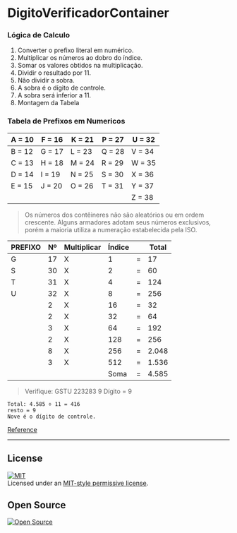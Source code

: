 # DigitoVerificadorContainer

### Lógica de Calculo

1. Converter o prefixo literal em numérico.
2. Multiplicar os números ao dobro do índice.
3. Somar os valores obtidos na multiplicação.
4. Dividir o resultado por 11.
5. Não dividir a sobra.
6. A sobra é o dígito de controle.
7. A sobra será inferior a 11.
8. Montagem da Tabela


### Tabela de Prefixos em Numericos

| A = 10  | F = 16 | K = 21 | P = 27 | U = 32 |
| --------|--------|--------|--------|--------|
| B = 12  | G = 17 | L = 23 | Q = 28 | V = 34 |
| C = 13  | H = 18 | M = 24 | R = 29 | W = 35 |
| D = 14  | I = 19 | N = 25 | S = 30 | X = 36 |
| E = 15  | J = 20 | O = 26 | T = 31 | Y = 37 |
|         |        |        |        | Z = 38 |

> Os números dos contêineres não são
> aleatórios ou em ordem crescente. Alguns
> armadores adotam seus números exclusivos,
> porém a maioria utiliza a numeração
> estabelecida pela ISO.

| PREFIXO | Nº | Multiplicar | Índice |   | Total |
|---------|----|-------------|--------|---|-------|
|    G    | 17 |      X      |    1   | = | 17    |
|    S    | 30 |      X      |    2   | = | 60    |
|    T    | 31 |      X      |    4   | = | 124   |
|    U    | 32 |      X      |    8   | = | 256   |
|         | 2  |      X      |   16   | = | 32    |
|         | 2  |      X      |   32   | = | 64    |
|         | 3  |      X      |   64   | = | 192   |
|         | 2  |      X      |  128   | = | 256   |
|         | 8  |      X      |  256   | = | 2.048 |
|         | 3  |      X      |  512   | = | 1.536 |
|         |    |             |  Soma  | = | 4.585 |

> Verifique: GSTU 223283 9
> Dígito = 9 

```
Total: 4.585 ÷ 11 = 416
resto = 9
Nove é o dígito de controle.
```
[Reference](http://www.ceconport.com.br/site/images/digito%20verificador-ceconport.pdf)

---

License
-------
[![MIT][0]][1]   
Licensed under an [MIT-style permissive license][0].   

Open Source
-----------
[![Open Source][2]][3]

[0]: https://raw.githubusercontent.com/fabianogoes/Fico/master/src/main/resources/static/img/mit-license.png
[1]: https://raw.githubusercontent.com/fabianogoes/Fico/master/LICENSE
[2]: https://raw.githubusercontent.com/fabianogoes/Fico/master/src/main/resources/static/img/opensource-iniciative.png
[3]: https://en.wikipedia.org/wiki/Open_Source_Initiative


